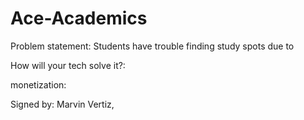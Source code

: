 # Ace-Academics

Problem statement: Students have trouble finding study spots due to

How will your tech solve it?:

monetization:


Signed by: Marvin Vertiz, 
